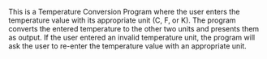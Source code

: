 This is a Temperature Conversion Program where the user enters the temperature value with its appropriate unit (C, F, or K). 
The program converts the entered temperature to the other two units and presents them as output.
If the user entered an invalid temperature unit, the program will ask the user to re-enter the temperature value with an appropriate unit. 

